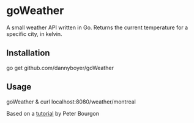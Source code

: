 # goWeather

A small weather API written in Go.
Returns the current temperature for a specific city, in kelvin.

## Installation

go get github.com/dannyboyer/goWeather

## Usage

goWeather & curl localhost:8080/weather/montreal

Based on a [tutorial](http://howistart.org/posts/go/1) by Peter Bourgon
